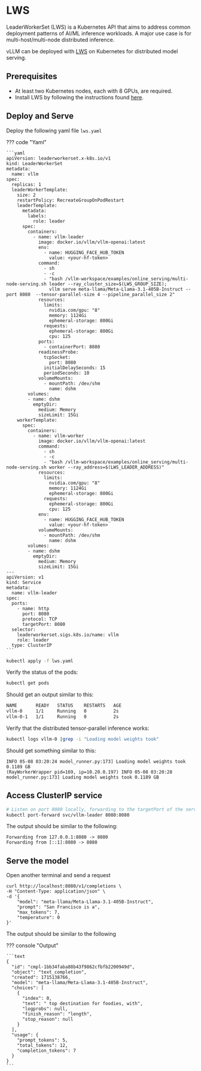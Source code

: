 # LWS

LeaderWorkerSet (LWS) is a Kubernetes API that aims to address common deployment patterns of AI/ML inference workloads.
A major use case is for multi-host/multi-node distributed inference.

vLLM can be deployed with [LWS](https://github.com/kubernetes-sigs/lws) on Kubernetes for distributed model serving.

## Prerequisites

* At least two Kubernetes nodes, each with 8 GPUs, are required.
* Install LWS by following the instructions found [here](https://lws.sigs.k8s.io/docs/installation/).

## Deploy and Serve

Deploy the following yaml file `lws.yaml`

??? code "Yaml"

    ```yaml
    apiVersion: leaderworkerset.x-k8s.io/v1
    kind: LeaderWorkerSet
    metadata:
      name: vllm
    spec:
      replicas: 1
      leaderWorkerTemplate:
        size: 2
        restartPolicy: RecreateGroupOnPodRestart
        leaderTemplate:
          metadata:
            labels:
              role: leader
          spec:
            containers:
              - name: vllm-leader
                image: docker.io/vllm/vllm-openai:latest
                env:
                  - name: HUGGING_FACE_HUB_TOKEN
                    value: <your-hf-token>
                command:
                  - sh
                  - -c
                  - "bash /vllm-workspace/examples/online_serving/multi-node-serving.sh leader --ray_cluster_size=$(LWS_GROUP_SIZE); 
                    vllm serve meta-llama/Meta-Llama-3.1-405B-Instruct --port 8080  --tensor-parallel-size 4 --pipeline_parallel_size 2"
                resources:
                  limits:
                    nvidia.com/gpu: "8"
                    memory: 1124Gi
                    ephemeral-storage: 800Gi
                  requests:
                    ephemeral-storage: 800Gi
                    cpu: 125
                ports:
                  - containerPort: 8080
                readinessProbe:
                  tcpSocket:
                    port: 8080
                  initialDelaySeconds: 15
                  periodSeconds: 10
                volumeMounts:
                  - mountPath: /dev/shm
                    name: dshm
            volumes:
            - name: dshm
              emptyDir:
                medium: Memory
                sizeLimit: 15Gi
        workerTemplate:
          spec:
            containers:
              - name: vllm-worker
                image: docker.io/vllm/vllm-openai:latest
                command:
                  - sh
                  - -c
                  - "bash /vllm-workspace/examples/online_serving/multi-node-serving.sh worker --ray_address=$(LWS_LEADER_ADDRESS)"
                resources:
                  limits:
                    nvidia.com/gpu: "8"
                    memory: 1124Gi
                    ephemeral-storage: 800Gi
                  requests:
                    ephemeral-storage: 800Gi
                    cpu: 125
                env:
                  - name: HUGGING_FACE_HUB_TOKEN
                    value: <your-hf-token>
                volumeMounts:
                  - mountPath: /dev/shm
                    name: dshm   
            volumes:
            - name: dshm
              emptyDir:
                medium: Memory
                sizeLimit: 15Gi
    ---
    apiVersion: v1
    kind: Service
    metadata:
      name: vllm-leader
    spec:
      ports:
        - name: http
          port: 8080
          protocol: TCP
          targetPort: 8080
      selector:
        leaderworkerset.sigs.k8s.io/name: vllm
        role: leader
      type: ClusterIP
    ```

```bash
kubectl apply -f lws.yaml
```

Verify the status of the pods:

```bash
kubectl get pods
```

Should get an output similar to this:

```bash
NAME       READY   STATUS    RESTARTS   AGE
vllm-0     1/1     Running   0          2s
vllm-0-1   1/1     Running   0          2s
```

Verify that the distributed tensor-parallel inference works:

```bash
kubectl logs vllm-0 |grep -i "Loading model weights took" 
```

Should get something similar to this:

```text
INFO 05-08 03:20:24 model_runner.py:173] Loading model weights took 0.1189 GB
(RayWorkerWrapper pid=169, ip=10.20.0.197) INFO 05-08 03:20:28 model_runner.py:173] Loading model weights took 0.1189 GB
```

## Access ClusterIP service

```bash
# Listen on port 8080 locally, forwarding to the targetPort of the service's port 8080 in a pod selected by the service
kubectl port-forward svc/vllm-leader 8080:8080
```

The output should be similar to the following:

```text
Forwarding from 127.0.0.1:8080 -> 8080
Forwarding from [::1]:8080 -> 8080
```

## Serve the model

Open another terminal and send a request

```text
curl http://localhost:8080/v1/completions \
-H "Content-Type: application/json" \
-d '{
    "model": "meta-llama/Meta-Llama-3.1-405B-Instruct",
    "prompt": "San Francisco is a",
    "max_tokens": 7,
    "temperature": 0
}'
```

The output should be similar to the following

??? console "Output"

    ```text
    {
      "id": "cmpl-1bb34faba88b43f9862cfbfb2200949d",
      "object": "text_completion",
      "created": 1715138766,
      "model": "meta-llama/Meta-Llama-3.1-405B-Instruct",
      "choices": [
        {
          "index": 0,
          "text": " top destination for foodies, with",
          "logprobs": null,
          "finish_reason": "length",
          "stop_reason": null
        }
      ],
      "usage": {
        "prompt_tokens": 5,
        "total_tokens": 12,
        "completion_tokens": 7
      }
    }
    ```
